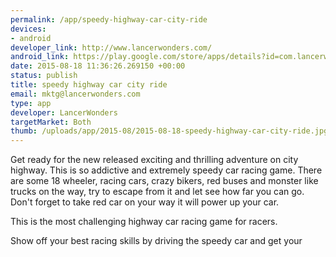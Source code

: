 ```yaml
--- 
permalink: /app/speedy-highway-car-city-ride
devices: 
- android
developer_link: http://www.lancerwonders.com/
android_link: https://play.google.com/store/apps/details?id=com.lancerwonders.highwaycar
date: 2015-08-18 11:36:26.269150 +00:00
status: publish
title: speedy highway car city ride
email: mktg@lancerwonders.com
type: app
developer: LancerWonders
targetMarket: Both
thumb: /uploads/app/2015-08/2015-08-18-speedy-highway-car-city-ride.jpg
---
```


Get ready for the new released exciting and thrilling adventure on city highway.
This is so addictive and extremely speedy car racing game. There are some 18 wheeler, racing cars, crazy bikers, red buses and monster like trucks on the way, try to escape from it and let see how far you can go. Don't forget to take red car on your way it will power up your car.

This is the most challenging highway car racing game for racers.

Show off your best racing skills by driving the speedy car and get your
